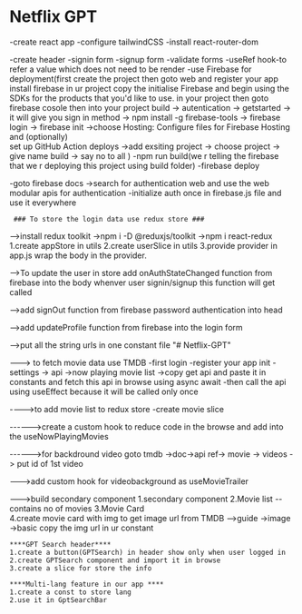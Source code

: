 # Netflix GPT
 -create react app
 -configure tailwindCSS 
 -install react-router-dom


 -create header
 -signin form
 -signup form
 -validate forms
 -useRef hook-to refer a value which does not need to be render
 -use Firebase for deployment(first create the project then goto web and register your app install firebase in ur project copy the initialise Firebase and begin using the SDKs for the products that you'd like to use. in your project  then goto firebase cosole then into your project build -> autentication -> getstarted -> it will give you sign in method -> npm install -g firebase-tools  -> firebase login  -> firebase init ->choose  Hosting: Configure files for Firebase Hosting and (optionally)  
set up GitHub Action deploys ->add exsiting project -> choose project -> give name build -> say no to all 
 ) 
 -npm run build(we r telling the firebase that we r deploying this project using build folder)
 -firebase deploy 

 -goto firebase docs ->search for authentication web and use the web modular apis for authentication
 -initialize auth once in firebase.js file and use it everywhere

     ### To store the login data use redux store ###
 -->install redux toolkit ->npm i -D @reduxjs/toolkit
                          ->npm i react-redux
       1.create appStore in utils 
       2.create userSlice in utils
       3.provide provider in app.js wrap the body in the provider.

  -->To update the user in store add onAuthStateChanged function from firebase into the body whenver user signin/signup this function will get called        

  -->add signOut function from firebase password authentication into head              

  -->add updateProfile function from firebase into the login form

  -->put all the string urls in one constant file "# Netflix-GPT" 

  ---> to fetch movie data use TMDB
       -first login
       -register your app init
       -settings -> api  ->now playing movie list ->copy get api and paste it in constants and fetch this api in browse using
         async await
         -then call the api using useEffect because it will be called only once

  ---->to add movie list to redux store
      -create movie slice 

------>create a custom hook to reduce code in the browse and add into the useNowPlayingMovies 

------>for backdround video goto tmdb ->doc->api ref->
movie -> videos -> put id of 1st video

--->add custom hook for videobackground as useMovieTrailer

--->build secondary component
  1.secondary component
  2.Movie list --contains no of movies
  3.Movie Card  
  4.create movie card with img
to get image url from TMDB  -->guide ->image ->basic  copy the img url in ur constant 

    ****GPT Search header****
    1.create a button(GPTSearch) in header show only when user logged in
    2.create GPTSearch component and import it in browse
    3.create a slice for store the info

    ****Multi-lang feature in our app ****
    1.create a const to store lang
    2.use it in GptSearchBar